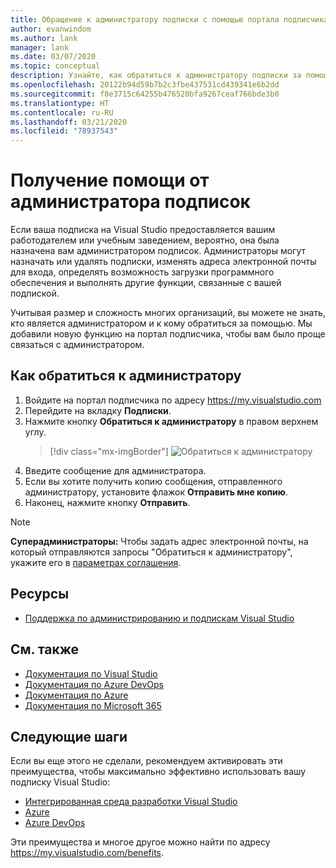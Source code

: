 ```yaml
---
title: Обращение к администратору подписки с помощью портала подписчика
author: evanwindom
ms.author: lank
manager: lank
ms.date: 03/07/2020
ms.topic: conceptual
description: Узнайте, как обратиться к администратору подписки за помощью с вопросами или проблемами.
ms.openlocfilehash: 20122b94d59b7b2c3fbe437531cd439341e6b2dd
ms.sourcegitcommit: f8e3715c64255b476520bfa9267ceaf766bde3b0
ms.translationtype: HT
ms.contentlocale: ru-RU
ms.lasthandoff: 03/21/2020
ms.locfileid: "78937543"
---
```

# <a name="get-assistance-from-your-subscriptions-administrator"></a>Получение помощи от администратора подписок
Если ваша подписка на Visual Studio предоставляется вашим работодателем или учебным заведением, вероятно, она была назначена вам администратором подписок.  Администраторы могут назначать или удалять подписки, изменять адреса электронной почты для входа, определять возможность загрузки программного обеспечения и выполнять другие функции, связанные с вашей подпиской.

Учитывая размер и сложность многих организаций, вы можете не знать, кто является администратором и к кому обратиться за помощью.  Мы добавили новую функцию на портал подписчика, чтобы вам было проще связаться с администратором.   

## <a name="how-to-contact-your-admin"></a>Как обратиться к администратору
1. Войдите на портал подписчика по адресу https://my.visualstudio.com
2. Перейдите на вкладку **Подписки**. 
3. Нажмите кнопку **Обратиться к администратору** в правом верхнем углу. 
   > [!div class="mx-imgBorder"]
   > ![Обратиться к администратору](_img/contact-my-admin/contact-my-admin-button.png)
4. Введите сообщение для администратора.
5. Если вы хотите получить копию сообщения, отправленного администратору, установите флажок **Отправить мне копию**. 
6. Наконец, нажмите кнопку **Отправить**.

> [!NOTE]
> **Суперадминистраторы:**  Чтобы задать адрес электронной почты, на который отправляются запросы "Обратиться к администратору", укажите его в [параметрах соглашения](admin-prefs.md#contact-email-address).

## <a name="resources"></a>Ресурсы
- [Поддержка по администрированию и подпискам Visual Studio](https://visualstudio.microsoft.com/support/support-overview-vs)

## <a name="see-also"></a>См. также
- [Документация по Visual Studio](https://docs.microsoft.com/visualstudio/)
- [Документация по Azure DevOps](https://docs.microsoft.com/azure/devops/)
- [Документация по Azure](https://docs.microsoft.com/azure/)
- [Документация по Microsoft 365](https://docs.microsoft.com/microsoft-365/)

## <a name="next-steps"></a>Следующие шаги
Если вы еще этого не сделали, рекомендуем активировать эти преимущества, чтобы максимально эффективно использовать вашу подписку Visual Studio:
- [Интегрированная среда разработки Visual Studio](vs-ide-benefit.md)
- [Azure](vs-azure.md)
- [Azure DevOps](vs-azure-devops.md)

Эти преимущества и многое другое можно найти по адресу https://my.visualstudio.com/benefits.

